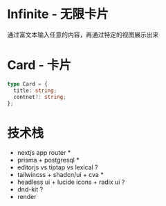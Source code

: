 # Infinite - 无限卡片

通过富文本输入任意的内容，再通过特定的视图展示出来

# Card - 卡片

```ts
type Card = {
  title: string;
  contnet?: string;
};
```

# 技术栈

- nextjs app router \*
- prisma + postgresql \*
- editorjs vs tiptap vs lexical ?
- tailwincss + shadcn/ui + cva \*
- headless ui + lucide icons + radix ui ?
- dnd-kit ?
- render
